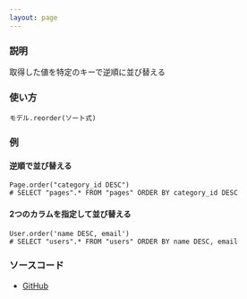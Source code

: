 ```yaml
---
layout: page
---
```

### 説明
取得した値を特定のキーで逆順に並び替える

### 使い方
    モデル.reorder(ソート式)

### 例
#### 逆順で並び替える
    Page.order("category_id DESC")
    # SELECT "pages".* FROM "pages" ORDER BY category_id DESC

#### 2つのカラムを指定して並び替える
    User.order('name DESC, email')
    # SELECT "users".* FROM "users" ORDER BY name DESC, email

### ソースコード
* [GitHub](https://github.com/rails/rails/blob/f33d52c95217212cbacc8d5e44b5a8e3cdc6f5b3/activerecord/lib/active_record/relation/query_methods.rb#L379)